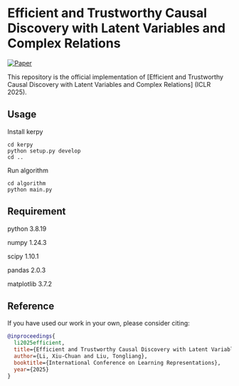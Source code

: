 # Efficient and Trustworthy Causal Discovery with Latent Variables and Complex Relations

[![Paper](https://img.shields.io/badge/paper-ICLR-green)]()

This repository is the official implementation of [Efficient and Trustworthy Causal Discovery with Latent Variables and Complex Relations] (ICLR 2025).

## Usage

Install kerpy

```(bash)
cd kerpy
python setup.py develop
cd ..
```
Run algorithm

```(bash)
cd algorithm
python main.py
```

## Requirement

python 3.8.19

numpy 1.24.3

scipy 1.10.1

pandas 2.0.3

matplotlib 3.7.2

## Reference
If you have used our work in your own, please consider citing:

```bibtex
@inproceedings{
  li2025efficient,
  title={Efficient and Trustworthy Causal Discovery with Latent Variables and Complex Relations},
  author={Li, Xiu-Chuan and Liu, Tongliang},
  booktitle={International Conference on Learning Representations},
  year={2025}
}
```

